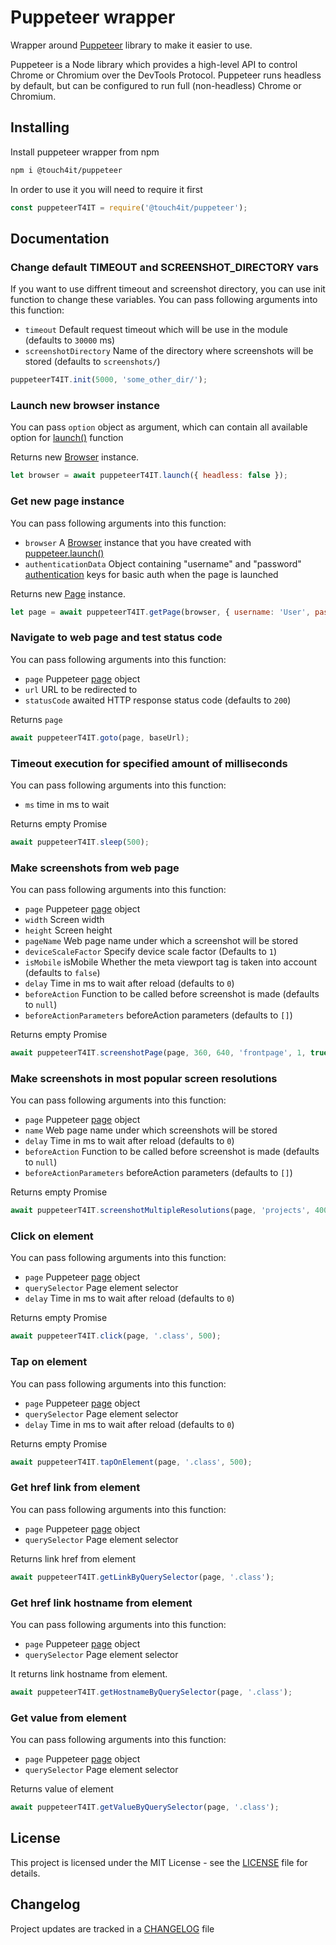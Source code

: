 # Puppeteer wrapper

Wrapper around [Puppeteer](https://pptr.dev/) library to make it easier to use.

Puppeteer is a Node library which provides a high-level API to control Chrome or Chromium over the DevTools Protocol. Puppeteer runs headless by default, but can be configured to run full (non-headless) Chrome or Chromium.

## Installing

Install puppeteer wrapper from npm

```bash
npm i @touch4it/puppeteer
```

In order to use it you will need to require it first

```javascript
const puppeteerT4IT = require('@touch4it/puppeteer');
```

## Documentation

### Change default TIMEOUT and SCREENSHOT_DIRECTORY vars

If you want to use diffrent timeout and screenshot directory, you can use init function to change these variables. You can pass following arguments into this function:
*   `timeout` Default request timeout which will be use in the module (defaults to `30000` ms)
*   `screenshotDirectory` Name of the directory where screenshots will be stored (defaults to `screenshots/`)

```javascript
puppeteerT4IT.init(5000, 'some_other_dir/');
```

### Launch new browser instance

You can pass `option` object as argument, which can contain all available option for [launch()](https://pptr.dev/#?product=Puppeteer&version=v1.11.0&show=api-puppeteerlaunchoptions) function

Returns new [Browser](https://pptr.dev/#?product=Puppeteer&version=v1.11.0&show=api-class-browser) instance.

```javascript
let browser = await puppeteerT4IT.launch({ headless: false });
```

### Get new page instance

You can pass following arguments into this function:
*   `browser` A [Browser](#Launch-new-browser-instance) instance that you have created with [puppeteer.launch()](#Launch-new-browser-instance)
*   `authenticationData` Object containing "username" and "password" [authentication](https://pptr.dev/#?product=Puppeteer&version=v1.11.0&show=api-pageauthenticatecredentials) keys for basic auth when the page is launched

Returns new [Page](https://pptr.dev/#?product=Puppeteer&version=v1.11.0&show=api-class-page) instance.

```javascript
let page = await puppeteerT4IT.getPage(browser, { username: 'User', password: '123abc' });
```

### Navigate to web page and test status code

You can pass following arguments into this function:
*   `page` Puppeteer [page](#Get-new-page-instance) object
*   `url` URL to be redirected to
*   `statusCode` awaited HTTP response status code (defaults to `200`)

Returns `page`

```javascript
await puppeteerT4IT.goto(page, baseUrl);
```

### Timeout execution for specified amount of milliseconds

You can pass following arguments into this function:
*   `ms` time in ms to wait

Returns empty Promise

```javascript
await puppeteerT4IT.sleep(500);
```

### Make screenshots from web page

You can pass following arguments into this function:
*   `page` Puppeteer [page](#Get-new-page-instance) object
*   `width` Screen width
*   `height` Screen height
*   `pageName` Web page name under which a screenshot will be stored
*   `deviceScaleFactor` Specify device scale factor (Defaults to `1`)
*   `isMobile` isMobile Whether the meta viewport tag is taken into account (defaults to `false`)
*   `delay` Time in ms to wait after reload (defaults to `0`)
*   `beforeAction` Function to be called before screenshot is made (defaults to `null`)
*   `beforeActionParameters` beforeAction parameters (defaults to `[]`)

Returns empty Promise

```javascript
await puppeteerT4IT.screenshotPage(page, 360, 640, 'frontpage', 1, true, delay, clickOnButton, ['.navigation-element--class']);
```

### Make screenshots in most popular screen resolutions

You can pass following arguments into this function:
*   `page` Puppeteer [page](#Get-new-page-instance) object
*   `name` Web page name under which screenshots will be stored
*   `delay` Time in ms to wait after reload (defaults to `0`)
*   `beforeAction` Function to be called before screenshot is made (defaults to `null`)
*   `beforeActionParameters` beforeAction parameters (defaults to `[]`)

Returns empty Promise

```javascript
await puppeteerT4IT.screenshotMultipleResolutions(page, 'projects', 4000);
```

### Click on element

You can pass following arguments into this function:
*   `page` Puppeteer [page](#Get-new-page-instance) object
*   `querySelector` Page element selector
*   `delay` Time in ms to wait after reload (defaults to `0`)

Returns empty Promise

```javascript
await puppeteerT4IT.click(page, '.class', 500);
```

### Tap on element

You can pass following arguments into this function:
*   `page` Puppeteer [page](#Get-new-page-instance) object
*   `querySelector` Page element selector
*   `delay` Time in ms to wait after reload (defaults to `0`)

Returns empty Promise

```javascript
await puppeteerT4IT.tapOnElement(page, '.class', 500);
```

### Get href link from element

You can pass following arguments into this function:
*   `page` Puppeteer [page](#Get-new-page-instance) object
*   `querySelector` Page element selector

Returns link href from element

```javascript
await puppeteerT4IT.getLinkByQuerySelector(page, '.class');
```

### Get href link hostname from element

You can pass following arguments into this function:
*   `page` Puppeteer [page](#Get-new-page-instance) object
*   `querySelector` Page element selector

It returns link hostname from element.

```javascript
await puppeteerT4IT.getHostnameByQuerySelector(page, '.class');
```

### Get value from element

You can pass following arguments into this function:
*   `page` Puppeteer [page](#Get-new-page-instance) object
*   `querySelector` Page element selector

Returns value of element

```javascript
await puppeteerT4IT.getValueByQuerySelector(page, '.class');
```

## License

This project is licensed under the MIT License - see the [LICENSE](LICENSE.md) file for details.

## Changelog

Project updates are tracked in a [CHANGELOG](CHANGELOG.md) file
